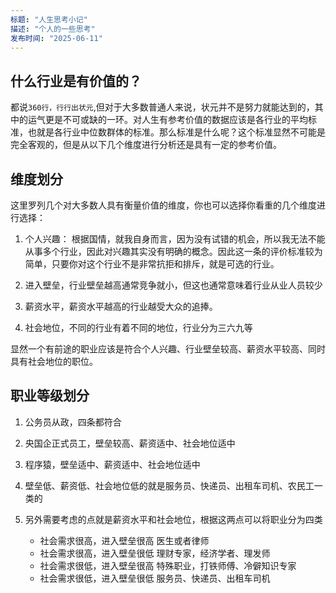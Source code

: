 ```yaml
---
标题: "人生思考小记"
描述: "个人的一些思考"
发布时间: "2025-06-11"
---
```


## 什么行业是有价值的？

都说`360行，行行出状元`,但对于大多数普通人来说，状元并不是努力就能达到的，其中的运气更是不可或缺的一环。对人生有参考价值的数据应该是各行业的平均标准，也就是各行业中位数群体的标准。那么标准是什么呢？这个标准显然不可能是完全客观的，但是从以下几个维度进行分析还是具有一定的参考价值。

## 维度划分

这里罗列几个对大多数人具有衡量价值的维度，你也可以选择你看重的几个维度进行选择：

1. 个人兴趣： 根据国情，就我自身而言，因为没有试错的机会，所以我无法不能从事多个行业，因此对兴趣其实没有明确的概念。因此这一条的评价标准较为简单，只要你对这个行业不是非常抗拒和排斥，就是可选的行业。

2. 进入壁垒，行业壁垒越高通常竞争就小，但这也通常意味着行业从业人员较少

3. 薪资水平，薪资水平越高的行业越受大众的追捧。

4. 社会地位，不同的行业有着不同的地位，行业分为三六九等

显然一个有前途的职业应该是符合个人兴趣、行业壁垒较高、薪资水平较高、同时具有社会地位的职位。

## 职业等级划分

1. 公务员从政，四条都符合
2. 央国企正式员工，壁垒较高、薪资适中、社会地位适中
3. 程序猿，壁垒适中、薪资适中、社会地位适中
4. 壁垒低、薪资低、社会地位低的就是服务员、快递员、出租车司机、农民工一类的

5. 另外需要考虑的点就是薪资水平和社会地位，根据这两点可以将职业分为四类
   - 社会需求很高，进入壁垒很高 医生或者律师
   - 社会需求很高，进入壁垒很低 理财专家，经济学者、理发师
   - 社会需求很低，进入壁垒很高 特殊职业，打铁师傅、冷僻知识专家
   - 社会需求很低，进入壁垒很低 服务员、快递员、出租车司机
